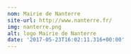 ```yaml
---
nom: Mairie de Nanterre
site-url: http://www.nanterre.fr/
img: nanterre.png
alt: logo Mairie de Nanterre
date: '2017-05-23T16:02:11.316+00:00'
---
```


